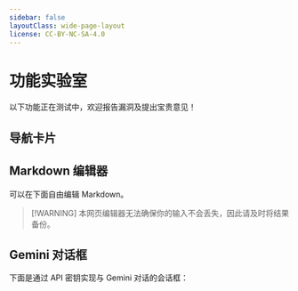 ```yaml
---
sidebar: false
layoutClass: wide-page-layout
license: CC-BY-NC-SA-4.0
---
```


# 功能实验室

以下功能正在测试中，欢迎报告漏洞及提出宝贵意见！

## 导航卡片

<NavCardGrid :columns="5">
  <NavCard
    title="Rust 程序设计语言"
    description="社区支持的最新版 Rust 标准教科书"
    link="https://rust-exercises.com/100-exercises/"
    colorLight="#eb864c"
    colorDark="#dea584"
  />
  <NavCard
    title="100 Exercises"
    description="通过 100 道练习从零学习 Rust"
    link="https://rust-exercises.com/100-exercises/"
    colorLight="#eb864c"
    colorDark="#dea584"
  />
  <NavCard
    title="Comprehensive Rust🦀"
    description="由 Android 团队开发，每节均配备练习"
    link="https://google.github.io/comprehensive-rust/zh-CN/index.html"
    colorLight="#eb864c"
    colorDark="#dea584"
  />
  <NavCard
    title="Rust Cookbook"
    description="通过代码实例展示 Rust 生态系统的一角"
    link="https://play.rust-lang.org/"
    colorLight="#eb864c"
    colorDark="#dea584"
  />
  <NavCard
    title="Rust 参考手册"
    description="对教科书的补充，适合有语言基础者"
    link="https://rust-exercises.com/100-exercises/"
    colorLight="#eb864c"
    colorDark="#dea584"
  />
  <NavCard
    title="The Rustonomicon"
    description="对参考手册的补充，适合有语言基础者"
    link="https://doc.rust-lang.org/nomicon/"
    colorLight="#eb864c"
    colorDark="#dea584"
  />
  <NavCard
    title="Effective Rust"
    description="进一步精进 Rust 代码能力"
    link="https://www.lurklurk.org/effective-rust/title-page.html"
    colorLight="#eb864c"
    colorDark="#dea584"
  />
  <NavCard
    title="Rust 宏小册"
    description="深入理解 Rust 宏，适合有语言基础者"
    link="https://zjp-cn.github.io/tlborm/"
    colorLight="#eb864c"
    colorDark="#dea584"
  />
  <NavCard
    title="Rust Playground"
    description="线上编译运行 Rust 代码的好去处"
    link="https://play.rust-lang.org/"
    colorLight="#eb864c"
    colorDark="#dea584"
  />
</NavCardGrid>

## Markdown 编辑器

可以在下面自由编辑 Markdown。

> [!WARNING] 本网页编辑器无法确保你的输入不会丢失，因此请及时将结果备份。

<ClientOnly>
  <MarkdownPlayground title="Akademia Markdown 编辑器" />
</ClientOnly>

## Gemini 对话框

下面是通过 API 密钥实现与 Gemini 对话的会话框：

<GeminiChat />
